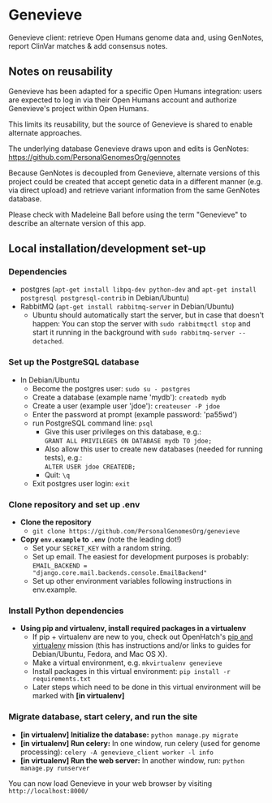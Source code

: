 # Genevieve

Genevieve client: retrieve Open Humans genome data and, using GenNotes, report
ClinVar matches &amp; add consensus notes.

## Notes on reusability

Genevieve has been adapted for a specific Open Humans integration: users are
expected to log in via their Open Humans account and authorize Genevieve's
project within Open Humans.

This limits its reusability, but the source of Genevieve is shared to enable
alternate approaches.

The underlying database Genevieve draws upon and edits is GenNotes:
https://github.com/PersonalGenomesOrg/gennotes

Because GenNotes is decoupled from Genevieve, alternate versions of this
project could be created that accept genetic data in a different manner (e.g.
via direct upload) and retrieve variant information from the same GenNotes
database.

Please check with Madeleine Ball before using the term "Genevieve" to describe
an alternate version of this app.

## Local installation/development set-up

### Dependencies

- postgres (`apt-get install libpq-dev python-dev` and
  `apt-get install postgresql postgresql-contrib` in Debian/Ubuntu)
- RabbitMQ (`apt-get install rabbitmq-server` in Debian/Ubuntu)
   - Ubuntu should automatically start the server, but in case that doesn't happen: You can stop the server with `sudo rabbitmqctl stop` and start it running in the background with `sudo rabbitmq-server --detached`.

### Set up the PostgreSQL database

- In Debian/Ubuntu
  - Become the postgres user: `sudo su - postgres`
  - Create a database (example name 'mydb'): `createdb mydb`
  - Create a user (example user 'jdoe'): `createuser -P jdoe`
  - Enter the password at prompt (example password: 'pa55wd')
  - run PostgreSQL command line: `psql`
    - Give this user privileges on this database, e.g.:<br>
      `GRANT ALL PRIVILEGES ON DATABASE mydb TO jdoe;`
    - Also allow this user to create new databases (needed for running tests),
      e.g.:<br>
      `ALTER USER jdoe CREATEDB;`
    - Quit: `\q`
  - Exit postgres user login: `exit`

### Clone repository and set up .env

* **Clone the repository**
  * `git clone https://github.com/PersonalGenomesOrg/genevieve`
* **Copy `env.example` to `.env`** (note the leading dot!)
  * Set your `SECRET_KEY` with a random string.
  * Set up email. The easiest for development purposes is probably: `EMAIL_BACKEND = "django.core.mail.backends.console.EmailBackend"`
  * Set up other environment variables following instructions in env.example.

### Install Python dependencies

* **Using pip and virtualenv, install required packages in a virtualenv**
  * If pip + virtualenv are new to you, check out OpenHatch's [pip and virtualenv](https://openhatch.org/missions/pipvirtualenv) mission (this has instructions and/or links to guides for Debian/Ubuntu, Fedora, and Mac OS X).
  * Make a virtual environment, e.g. `mkvirtualenv genevieve`
  * Install packages in this virtual environment: `pip install -r requirements.txt`
  * Later steps which need to be done in this virtual environment will be marked with **[in virtualenv]**

### Migrate database, start celery, and run the site

* **[in virtualenv] Initialize the database:** `python manage.py migrate`
* **[in virtualenv] Run celery:** In one window, run celery (used for genome processing): `celery -A genevieve_client worker -l info`
* **[in virtualenv] Run the web server:** In another window, run: `python manage.py runserver`

You can now load Genevieve in your web browser by visiting `http://localhost:8000/`
